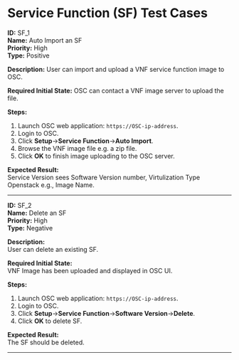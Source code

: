# Service Function (SF) Test Cases

**ID:** SF_1  
**Name:** Auto Import an SF  
**Priority:** High  
**Type:** Positive  

**Description:** 
User can import and upload a VNF service function image to OSC.  

**Required Initial State:** 
OSC can contact a VNF image server to upload the file.

**Steps:**   
1. Launch OSC web application: `https://OSC-ip-address`.  
2. Login to OSC.  
3. Click **Setup**->**Service Function**->**Auto Import**.  
4. Browse the VNF image file e.g. a zip file.  
5. Click **OK** to finish image uploading to the OSC server.  

**Expected Result:**  
Service Version sees Software Version number, Virtulization Type Openstack e.g., Image Name.  

****

**ID:** SF_2  
**Name:** Delete an SF  
**Priority:** High  
**Type:** Negative  

**Description:**  
User can delete an existing SF.  

**Required Initial State:**  
VNF Image has been uploaded and displayed in OSC UI.  

**Steps:**    
1. Launch OSC web application: `https://OSC-ip-address`.  
2. Login to OSC.  
3. Click **Setup**->**Service Function**->**Software Version**->**Delete**.  
4. Click **OK** to delete SF.  

**Expected Result:**  
The SF should be deleted.  

****
